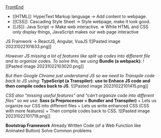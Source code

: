 [FrontEnd](https://youtu.be/WG5ikvJ2TKA?si=gDncUoFCRFErHz7a)

+ [[HTML]]: HyperText Markup language -> Add content to webpage.
+ [[CSS]]: Cascading Style Sheet -> Style webpage, make it look good. 
+ [[JS]]: Java Script -> Make web interactive.
=> While HTML and CSS only display things, JavaScript makes our web page interactive 

JS Framwork -> ReactJS, Angular, VuaJS
![[Pasted image 20231022101633.png]]

*However JS missing a lot of features like split up codes into different file and to organize codes. To solve this, we using*
	**Bundle (a webpack):**
	![[Pasted image 20231022103020.png]]

*But then Google Chrome just understamd JS so we need to Transpile code back to JS using:*
	**TypeScript (a Transpiler)**: **use to Enhace JS code and then compile codes back to JS**.
	![[Pasted image 20231022101415.png]]

 
*CSS also "missing useful features" and "can't organize code into different files" so we use*:
**Sass (a Preprocessor =  Bundler and  Transpiler)**
	+ Lets us organize our CSS into different files 
	+ Lets us write enhanced CSS (CSS with more features)
	+ Then compile codes back to CSS.
![[Pasted image 20231022101719.png]]

**Bootstrap Framework**
	Already Written Code (of a Web Function like Animated Button)
	Solve Common problems
	